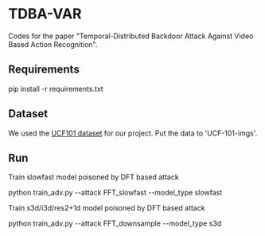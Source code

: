 # TDBA-VAR

Codes for the paper "Temporal-Distributed Backdoor Attack Against Video Based Action Recognition".

## Requirements
pip install -r requirements.txt

## Dataset
We used the [UCF101 dataset](https://www.crcv.ucf.edu/data/UCF101.php) for our project.
Put the data to 'UCF-101-imgs'.

## Run
Train slowfast model poisoned by DFT based attack

python train_adv.py --attack FFT_slowfast --model_type slowfast

Train s3d/i3d/res2+1d model poisoned by DFT based attack

python train_adv.py --attack FFT_downsample --model_type s3d
